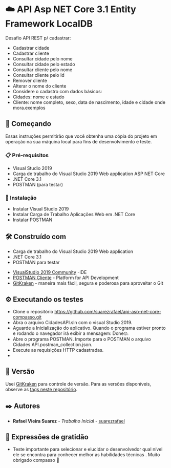 # :cloud: API Asp NET Core 3.1 Entity Framework LocalDB

Desafio API REST p/ cadastrar:

- Cadastrar cidade
- Cadastrar cliente
- Consultar cidade pelo nome
- Consultar cidade pelo estado
- Consultar cliente pelo nome
- Consultar cliente pelo Id
- Remover cliente
- Alterar o nome do cliente
- Considere o cadastro com dados básicos:
 - Cidades: nome e estado
 - Cliente: nome completo, sexo, data de nascimento, idade e cidade onde mora.exemplos

## 🚀 Começando

Essas instruções permitirão que você obtenha uma cópia do projeto em operação na sua máquina local para fins de desenvolvimento e teste.

### 📋 Pré-requisitos
 - Visual Studio 2019
 - Carga de trabalho do Visual Studio 2019 Web application ASP NET Core
 - .NET Core 3.1
 - POSTMAN (para testar)

### 🔧 Instalação

- Instalar Visual Studio 2019
- Instalar Carga de Trabalho Aplicações Web em .NET Core
- Instalar POSTMAN

## 🛠️ Construído com

 - Carga de trabalho do Visual Studio 2019 Web application 
 - .NET Core 3.1
 - POSTMAN para testar
 
* [VisualStudio 2019 Community](https://visualstudio.microsoft.com/pt-br/thank-you-downloading-visual-studio/?sku=Community&rel=16) -IDE
* [POSTMAN Cliente](https://www.postman.com/downloads/) - Platform for API Development
* [GitKraken](https://www.gitkraken.com/git-client) - maneira mais fácil, segura e poderosa para aproveitar o Git



  
## ⚙️ Executando os testes

- Clone o repositório https://github.com/suarezrafael/api-asp-net-core-compasso.git
- Abra o arquivo CidadesAPI.sln com o visual Studio 2019.
- Aguarde a Inicialização do aplicativo. Quando o programa estiver pronto e rodando o navegador irá exibir a mensagem: Done🤓.
- Abre o programa POSTMAN. Importe para o POSTMAN o arquivo Cidades API.postman_collection.json.
- Execute as requisições HTTP cadastradas.
- 
## 📌 Versão

Usei [GitKraken](https://www.gitkraken.com/git-client) para controle de versão. Para as versões disponíveis, observe as [tags neste repositório](https://github.com/suarezrafael/api-asp-net-core-compasso/tags). 

## ✒️ Autores

* **Rafael Vieira Suarez** - *Trabalho Inicial* - [suarezrafael](https://github.com/suarezrafael)

## 🎁 Expressões de gratidão

* Teste importante para selecionar e elucidar o desenvolvedor qual nível ele se encontra para conhecer melhor as habilidades técnicas . Muito obrigado compasso 📢
